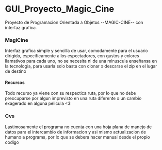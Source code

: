 # GUI_Proyecto_Magic_Cine
Proyecto de Programacion Orientada a Objetos --MAGIC-CINE-- con interfaz grafica. 

### MagiCine
Interfaz grafica simple y sencilla de usar, comodamente para el usuario dirigido, especificamente a los espectadores, con gustos y colores 
llamativos para cada uno, no se necesita ni de una minuscula enseñansa en la tecnologia, para usarla solo basta con clonar o descarse el zip en el 
lugar de destino

#### Recursos
Todo recurso ya viene con su respectica ruta, por lo que no debe preocuparse por algun imprevisto en una ruta diferente o un cambio exagerado 
en alguna pelicula <3 

### Cvs
Lastimosamente el programa no cuenta con una hoja plana de manejo de datos para el intercambio de informacion y asi mismo actualizacion de humano a programa, 
por lo que se debera hacer manual desde el propio codigo
